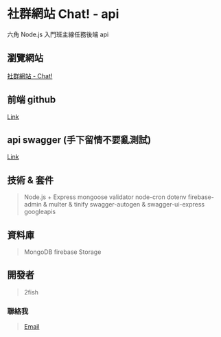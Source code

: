 # 社群網站 Chat! - api

六角 Node.js 入門班主線任務後端 api

## 瀏覽網站
[社群網站 - Chat!](https://community-web-4l2.pages.dev/)

## 前端 github
[Link](https://github.com/sunny96087/community_web)

## api swagger (手下留情不要亂測試)
[Link](https://express-community.onrender.com/v1/)

## 技術 & 套件
> Node.js + Express
> mongoose
> validator
> node-cron
> dotenv
> firebase-admin & multer & tinify
> swagger-autogen & swagger-ui-express
> googleapis

## 資料庫
> MongoDB
> firebase Storage

## 開發者

> 2fish

### 聯絡我
> [Email](mailto:yain13142013@gmail.com)
